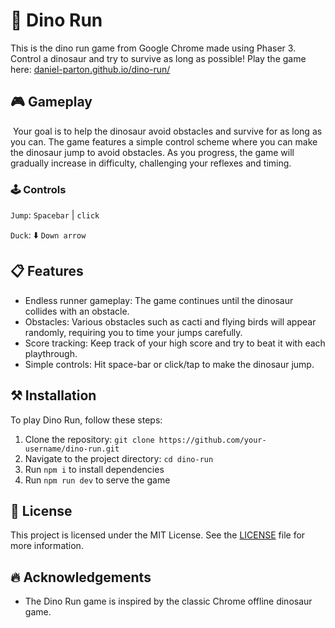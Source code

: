 # 🦕 Dino Run

This is the dino run game from Google Chrome made using Phaser 3. Control a dinosaur and try to survive as long as possible! Play the game here: [daniel-parton.github.io/dino-run/](daniel-parton.github.io/dino-run/)

## 🎮 Gameplay
󠀠
Your goal is to help the dinosaur avoid obstacles and survive for as long as you can. The game features a simple control scheme where you can make the dinosaur jump to avoid obstacles. As you progress, the game will gradually increase in difficulty, challenging your reflexes and timing.

### 🕹️ Controls

`Jump`: `Spacebar` | `click`

`Duck`: ⬇️ `Down arrow`

## 📋 Features

- Endless runner gameplay: The game continues until the dinosaur collides with an obstacle.
- Obstacles: Various obstacles such as cacti and flying birds will appear randomly, requiring you to time your jumps carefully.
- Score tracking: Keep track of your high score and try to beat it with each playthrough.
- Simple controls: Hit space-bar or click/tap to make the dinosaur jump.

## ⚒️ Installation

To play Dino Run, follow these steps:

1. Clone the repository: `git clone https://github.com/your-username/dino-run.git`
2. Navigate to the project directory: `cd dino-run`
3. Run `npm i` to install dependencies
4. Run `npm run dev` to serve the game

## 🔑 License

This project is licensed under the MIT License. See the [LICENSE](LICENSE) file for more information.

## 🔥 Acknowledgements

- The Dino Run game is inspired by the classic Chrome offline dinosaur game.